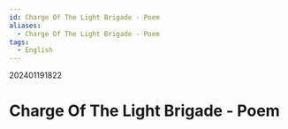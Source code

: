 ```yaml
---
id: Charge Of The Light Brigade - Poem
aliases:
  - Charge Of The Light Brigade - Poem
tags:
  - English
---
```

202401191822
# Charge Of The Light Brigade - Poem

